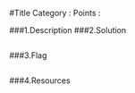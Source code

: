 #Title
Category : 
Points : 

###1.Description
[]()
###2.Solution
```bash
```
###3.Flag
```bash
```
###4.Resources